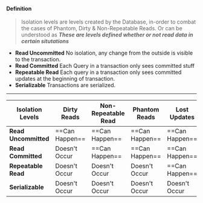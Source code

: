 #### Definition
> Isolation levels are levels created by the Database, in-order to combat the cases of Phantom, Dirty & Non-Repeatable Reads.
> Or can be understood as _**These are levels defined whether or not read data in certain situtations**_

- **Read Uncommitted**
	No isolation, any change from the outside is visible to the transaction.
- **Read Committed**
	Each Query in a transaction only sees committed stuff
- **Repeatable Read**
	Each query in a transaction only sees committed updates at the beginning of transaction.
- **Serializable**
	Transactions are serialized.

---
| **Isolation Levels** | Dirty Reads    | Non-Repeatable Read | Phantom Reads  | Lost Updates   |
| ---------------- | -------------- | ------------------- | -------------- | -------------- |
| **Read Uncommitted** | ==Can Happen== | ==Can Happen==      | ==Can Happen== | ==Can Happen== |
| **Read Committed**   | Doesn't Occur  | ==Can Happen==      | ==Can Happen== | ==Can Happen== |
| **Repeatable Read**  | Doesn't Occur  | Doesn't Occur       | Doesn't Occur  | ==Can Happen== |
| **Serializable**     | Doesn't Occur  | Doesn't Occur       | Doesn't Occur  | Doesn't Occur               |
